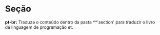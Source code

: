 # Seção

**pt-br:** Traduza o conteúdo dentro da pasta **'section' para traduzir o livro da linguagem de programação et. 

